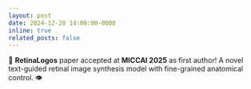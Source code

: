 ```yaml
---
layout: post
date: 2024-12-20 14:00:00-0000
inline: true
related_posts: false
---
```


🎉 **RetinaLogos** paper accepted at **MICCAI 2025** as first author! A novel text-guided retinal image synthesis model with fine-grained anatomical control. 👁️
